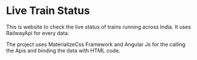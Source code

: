 # Live Train Status
This is website to check the live status of trains running across India. It uses RailwayApi for every data. 

The project uses MaterializeCss Framework and Angular Js for the calling the Apis and binding the data with HTML code.
